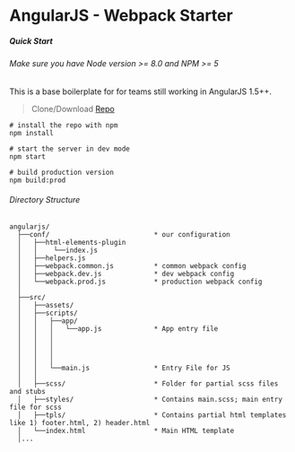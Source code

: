 # AngularJS - Webpack Starter

##### Quick Start

###### Make sure you have Node version >= 8.0 and NPM >= 5

This is a base boilerplate for for teams still working in AngularJS 1.5++.

> Clone/Download [Repo](https://github.com/pchoi-edr/TechEngr-AngularJS-Build-BoilerPlates.git)
>

```
# install the repo with npm
npm install

# start the server in dev mode
npm start

# build production version
npm build:prod
```

###### Directory Structure

```
angularjs/
  ├──conf/                          * our configuration
  │   ├──html-elements-plugin
  │   │    └──index.js
  │   ├──helpers.js
  │   ├──webpack.common.js          * common webpack config
  │   ├──webpack.dev.js             * dev webpack config
  │   └──webpack.prod.js            * production webpack config
  │
  ├──src/
  │   ├──assets/
  │   ├──scripts/
  │   │   ├──app/
  │   │   │   └──app.js             * App entry file
  │   │   │
  │   │   │
  │   │   │
  │   │   │
  │   │   └──main.js                * Entry File for JS
  │   │
  │   ├──scss/                      * Folder for partial scss files and stubs
  │   ├──styles/                    * Contains main.scss; main entry file for scss
  │   ├──tpls/                      * Contains partial html templates like 1) footer.html, 2) header.html
  │   └──index.html                 * Main HTML template
  │...

```
